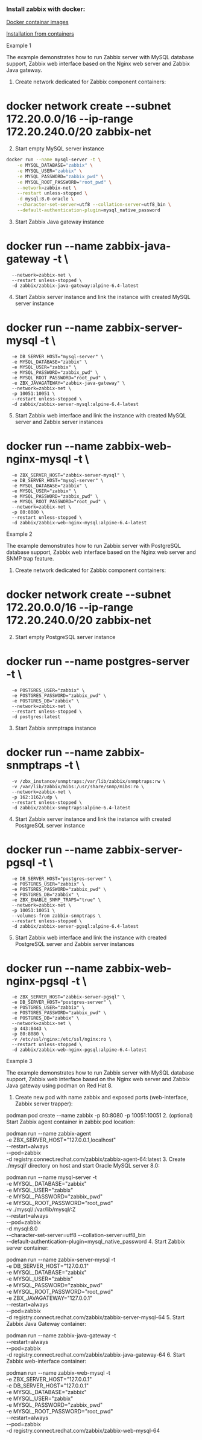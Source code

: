 ### Install zabbix with docker:
[Docker containar images](https://www.zabbix.com/container_images)

[Installation from containers](https://www.zabbix.com/documentation/current/en/manual/installation/containers)


Example 1

The example demonstrates how to run Zabbix server with MySQL database support, Zabbix web interface based on the Nginx web server and Zabbix Java gateway.

1. Create network dedicated for Zabbix component containers:

# docker network create --subnet 172.20.0.0/16 --ip-range 172.20.240.0/20 zabbix-net
2. Start empty MySQL server instance

```bash
docker run --name mysql-server -t \
    -e MYSQL_DATABASE="zabbix" \
    -e MYSQL_USER="zabbix" \
    -e MYSQL_PASSWORD="zabbix_pwd" \
    -e MYSQL_ROOT_PASSWORD="root_pwd" \
    --network=zabbix-net \
    --restart unless-stopped \
    -d mysql:8.0-oracle \
    --character-set-server=utf8 --collation-server=utf8_bin \
    --default-authentication-plugin=mysql_native_password
```
    
3. Start Zabbix Java gateway instance

# docker run --name zabbix-java-gateway -t \
      --network=zabbix-net \
      --restart unless-stopped \
      -d zabbix/zabbix-java-gateway:alpine-6.4-latest
4. Start Zabbix server instance and link the instance with created MySQL server instance

# docker run --name zabbix-server-mysql -t \
      -e DB_SERVER_HOST="mysql-server" \
      -e MYSQL_DATABASE="zabbix" \
      -e MYSQL_USER="zabbix" \
      -e MYSQL_PASSWORD="zabbix_pwd" \
      -e MYSQL_ROOT_PASSWORD="root_pwd" \
      -e ZBX_JAVAGATEWAY="zabbix-java-gateway" \
      --network=zabbix-net \
      -p 10051:10051 \
      --restart unless-stopped \
      -d zabbix/zabbix-server-mysql:alpine-6.4-latest
5. Start Zabbix web interface and link the instance with created MySQL server and Zabbix server instances

# docker run --name zabbix-web-nginx-mysql -t \
      -e ZBX_SERVER_HOST="zabbix-server-mysql" \
      -e DB_SERVER_HOST="mysql-server" \
      -e MYSQL_DATABASE="zabbix" \
      -e MYSQL_USER="zabbix" \
      -e MYSQL_PASSWORD="zabbix_pwd" \
      -e MYSQL_ROOT_PASSWORD="root_pwd" \
      --network=zabbix-net \
      -p 80:8080 \
      --restart unless-stopped \
      -d zabbix/zabbix-web-nginx-mysql:alpine-6.4-latest
Example 2

The example demonstrates how to run Zabbix server with PostgreSQL database support, Zabbix web interface based on the Nginx web server and SNMP trap feature.

1. Create network dedicated for Zabbix component containers:

# docker network create --subnet 172.20.0.0/16 --ip-range 172.20.240.0/20 zabbix-net
2. Start empty PostgreSQL server instance

# docker run --name postgres-server -t \
      -e POSTGRES_USER="zabbix" \
      -e POSTGRES_PASSWORD="zabbix_pwd" \
      -e POSTGRES_DB="zabbix" \
      --network=zabbix-net \
      --restart unless-stopped \
      -d postgres:latest
3. Start Zabbix snmptraps instance

# docker run --name zabbix-snmptraps -t \
      -v /zbx_instance/snmptraps:/var/lib/zabbix/snmptraps:rw \
      -v /var/lib/zabbix/mibs:/usr/share/snmp/mibs:ro \
      --network=zabbix-net \
      -p 162:1162/udp \
      --restart unless-stopped \
      -d zabbix/zabbix-snmptraps:alpine-6.4-latest
4. Start Zabbix server instance and link the instance with created PostgreSQL server instance

# docker run --name zabbix-server-pgsql -t \
      -e DB_SERVER_HOST="postgres-server" \
      -e POSTGRES_USER="zabbix" \
      -e POSTGRES_PASSWORD="zabbix_pwd" \
      -e POSTGRES_DB="zabbix" \
      -e ZBX_ENABLE_SNMP_TRAPS="true" \
      --network=zabbix-net \
      -p 10051:10051 \
      --volumes-from zabbix-snmptraps \
      --restart unless-stopped \
      -d zabbix/zabbix-server-pgsql:alpine-6.4-latest
5. Start Zabbix web interface and link the instance with created PostgreSQL server and Zabbix server instances

# docker run --name zabbix-web-nginx-pgsql -t \
      -e ZBX_SERVER_HOST="zabbix-server-pgsql" \
      -e DB_SERVER_HOST="postgres-server" \
      -e POSTGRES_USER="zabbix" \
      -e POSTGRES_PASSWORD="zabbix_pwd" \
      -e POSTGRES_DB="zabbix" \
      --network=zabbix-net \
      -p 443:8443 \
      -p 80:8080 \
      -v /etc/ssl/nginx:/etc/ssl/nginx:ro \
      --restart unless-stopped \
      -d zabbix/zabbix-web-nginx-pgsql:alpine-6.4-latest
Example 3

The example demonstrates how to run Zabbix server with MySQL database support, Zabbix web interface based on the Nginx web server and Zabbix Java gateway using podman on Red Hat 8.

1. Create new pod with name zabbix and exposed ports (web-interface, Zabbix server trapper):

podman pod create --name zabbix -p 80:8080 -p 10051:10051
2. (optional) Start Zabbix agent container in zabbix pod location:

podman run --name zabbix-agent \
    -e ZBX_SERVER_HOST="127.0.0.1,localhost" \
    --restart=always \
    --pod=zabbix \
    -d registry.connect.redhat.com/zabbix/zabbix-agent-64:latest
3. Create ./mysql/ directory on host and start Oracle MySQL server 8.0:

podman run --name mysql-server -t \
      -e MYSQL_DATABASE="zabbix" \
      -e MYSQL_USER="zabbix" \
      -e MYSQL_PASSWORD="zabbix_pwd" \
      -e MYSQL_ROOT_PASSWORD="root_pwd" \
      -v ./mysql/:/var/lib/mysql/:Z \
      --restart=always \
      --pod=zabbix \
      -d mysql:8.0 \
      --character-set-server=utf8 --collation-server=utf8_bin \
      --default-authentication-plugin=mysql_native_password
4. Start Zabbix server container:

podman run --name zabbix-server-mysql -t \
                  -e DB_SERVER_HOST="127.0.0.1" \
                  -e MYSQL_DATABASE="zabbix" \
                  -e MYSQL_USER="zabbix" \
                  -e MYSQL_PASSWORD="zabbix_pwd" \
                  -e MYSQL_ROOT_PASSWORD="root_pwd" \
                  -e ZBX_JAVAGATEWAY="127.0.0.1" \
                  --restart=always \
                  --pod=zabbix \
                  -d registry.connect.redhat.com/zabbix/zabbix-server-mysql-64
5. Start Zabbix Java Gateway container:

podman run --name zabbix-java-gateway -t \
      --restart=always \
      --pod=zabbix \
      -d registry.connect.redhat.com/zabbix/zabbix-java-gateway-64
6. Start Zabbix web-interface container:

podman run --name zabbix-web-mysql -t \
                  -e ZBX_SERVER_HOST="127.0.0.1" \
                  -e DB_SERVER_HOST="127.0.0.1" \
                  -e MYSQL_DATABASE="zabbix" \
                  -e MYSQL_USER="zabbix" \
                  -e MYSQL_PASSWORD="zabbix_pwd" \
                  -e MYSQL_ROOT_PASSWORD="root_pwd" \
                  --restart=always \
                  --pod=zabbix \
                  -d registry.connect.redhat.com/zabbix/zabbix-web-mysql-64


